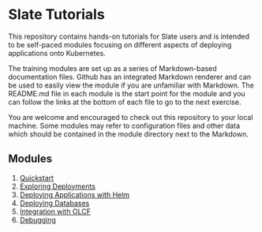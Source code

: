 # Slate Tutorials

This repository contains hands-on tutorials for Slate users and is intended to be self-paced
modules focusing on different aspects of deploying applications onto Kubernetes.

The training modules are set up as a series of Markdown-based documentation files. Github has
an integrated Markdown renderer and can be used to easily view the module if you are unfamiliar
with Markdown. The README.md file in each module is the start point for the module and you can
follow the links at the bottom of each file to go to the next exercise.

You are welcome and encouraged to check out this repository to your local machine. Some modules
may refer to configuration files and other data which should be contained in the module directory
next to the Markdown.

## Modules

1. [Quickstart](modules/01_Quickstart/README.md)
2. [Exploring Deployments](modules/02_Exploring_Deployments/README.md)
3. [Deploying Applications with Helm](modules/03_Deploying_with_Helm/README.md)
4. [Deploying Databases](modules/04_Deploying_Databases/README.md)
5. [Integration with OLCF](modules/05_Integration_with_OLCF/README.md)
5. [Debugging](modules/06_Debugging/README.md)
